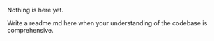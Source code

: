 Nothing is here yet.

Write a readme.md here when your understanding of the codebase is comprehensive.